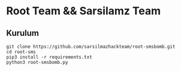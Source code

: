 # Root Team && Sarsilamz Team


<h2>Kurulum</h2>

```console
git clone https://github.com/sarsilmazhackteam/root-smsbomb.git
cd root-sms
pip3 install -r requirements.txt
python3 root-smsbomb.py
```

